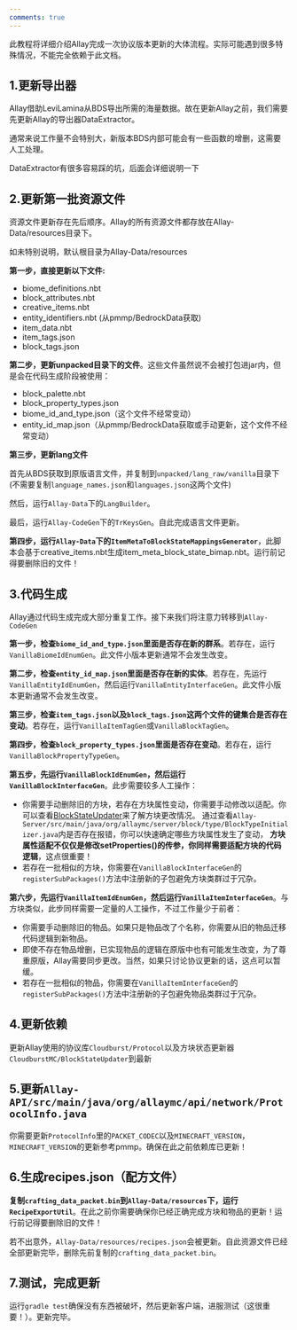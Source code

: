```yaml
---
comments: true
---
```


此教程将详细介绍Allay完成一次协议版本更新的大体流程。实际可能遇到很多特殊情况，不能完全依赖于此文档。

## 1.更新导出器

Allay借助LeviLamina从BDS导出所需的海量数据。故在更新Allay之前，我们需要先更新Allay的导出器DataExtractor。

通常来说工作量不会特别大，新版本BDS内部可能会有一些函数的增删，这需要人工处理。

DataExtractor有很多容易踩的坑，后面会详细说明一下

## 2.更新第一批资源文件

资源文件更新存在先后顺序。Allay的所有资源文件都存放在Allay-Data/resources目录下。

如未特别说明，默认根目录为Allay-Data/resources

**第一步，直接更新以下文件:**

- biome_definitions.nbt
- block_attributes.nbt
- creative_items.nbt
- entity_identifiers.nbt (从pmmp/BedrockData获取)
- item_data.nbt
- item_tags.json
- block_tags.json

**第二步，更新unpacked目录下的文件**。这些文件虽然说不会被打包进jar内，但是会在代码生成阶段被使用：

- block_palette.nbt
- block_property_types.json
- biome_id_and_type.json（这个文件不经常变动）
- entity_id_map.json（从pmmp/BedrockData获取或手动更新，这个文件不经常变动）

**第三步，更新lang文件**

首先从BDS获取到原版语言文件，并复制到`unpacked/lang_raw/vanilla`目录下 (不需要复制`language_names.json`和`languages.json`这两个文件)

然后，运行`Allay-Data`下的`LangBuilder`。

最后，运行`Allay-CodeGen`下的`TrKeysGen`。自此完成语言文件更新。

**第四步，运行`Allay-Data`下的`ItemMetaToBlockStateMappingsGenerator`**，此脚本会基于creative_items.nbt生成item_meta_block_state_bimap.nbt。运行前记得要删除旧的文件！

## 3.代码生成

Allay通过代码生成完成大部分重复工作。接下来我们将注意力转移到`Allay-CodeGen`

**第一步，检查`biome_id_and_type.json`里面是否存在新的群系**。若存在，运行`VanillaBiomeIdEnumGen`。此文件小版本更新通常不会发生改变。

**第二步，检查`entity_id_map.json`里面是否存在新的实体**。若存在，先运行`VanillaEntityIdEnumGen`，然后运行`VanillaEntityInterfaceGen`。此文件小版本更新通常不会发生改变。

**第三步，检查`item_tags.json`以及`block_tags.json`这两个文件的键集合是否存在变动**。若存在，运行`VanillaItemTagGen`或`VanillaBlockTagGen`。

**第四步，检查`block_property_types.json`里面是否存在变动**。若存在，运行`VanillaBlockPropertyTypeGen`。

**第五步，先运行`VanillaBlockIdEnumGen`，然后运行`VanillaBlockInterfaceGen`**。此步需要较多人工操作：

- 你需要手动删除旧的方块，若存在方块属性变动，你需要手动修改以适配。你可以查看[BlockStateUpdater](https://github.com/CloudburstMC/BlockStateUpdater)来了解方块更改情况。
  通过查看`Allay-Server/src/main/java/org/allaymc/server/block/type/BlockTypeInitializer.java`内是否存在报错，你可以快速确定哪些方块属性发生了变动， 
  **方块属性适配不仅仅是修改setProperties()的传参，你同样需要适配方块的代码逻辑**，这点很重要！
- 若存在一批相似的方块，你需要在`VanillaBlockInterfaceGen`的`registerSubPackages()`方法中注册新的子包避免方块类群过于冗杂。

**第六步，先运行`VanillaItemIdEnumGen`，然后运行`VanillaItemInterfaceGen`**。与方块类似，此步同样需要一定量的人工操作，不过工作量少于前者：

- 你需要手动删除旧的物品。如果只是物品改了个名称，你需要从旧的物品迁移代码逻辑到新物品。
- 即使不存在物品增删，已实现物品的逻辑在原版中也有可能发生改变，为了尊重原版，Allay需要同步更改。当然，如果只讨论协议更新的话，这点可以暂缓。
- 若存在一批相似的物品，你需要在`VanillaItemInterfaceGen`的`registerSubPackages()`方法中注册新的子包避免物品类群过于冗杂。

## 4.更新依赖

更新Allay使用的协议库`Cloudburst/Protocol`以及方块状态更新器`CloudburstMC/BlockStateUpdater`到最新

## 5.更新`Allay-API/src/main/java/org/allaymc/api/network/ProtocolInfo.java`

你需要更新`ProtocolInfo`里的`PACKET_CODEC`以及`MINECRAFT_VERSION`，`MINECRAFT_VERSION`的更新参考pmmp。确保在此之前依赖库已更新！

## 6.生成recipes.json（配方文件）

**复制`crafting_data_packet.bin`到`Allay-Data/resources`下，运行`RecipeExportUtil`**。在此之前你需要确保你已经正确完成方块和物品的更新！运行前记得要删除旧的文件！

若不出意外，`Allay-Data/resources/recipes.json`会被更新。自此资源文件已经全部更新完毕，删除先前复制的`crafting_data_packet.bin`。

## 7.测试，完成更新

运行`gradle test`确保没有东西被破坏，然后更新客户端，进服测试（这很重要！）。更新完毕。
